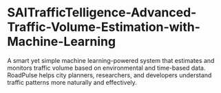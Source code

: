 # SAITrafficTelligence-Advanced-Traffic-Volume-Estimation-with-Machine-Learning
A smart yet simple machine learning-powered system that estimates and monitors traffic volume based on environmental and time-based data. RoadPulse helps city planners, researchers, and developers understand traffic patterns more naturally and effectively.
